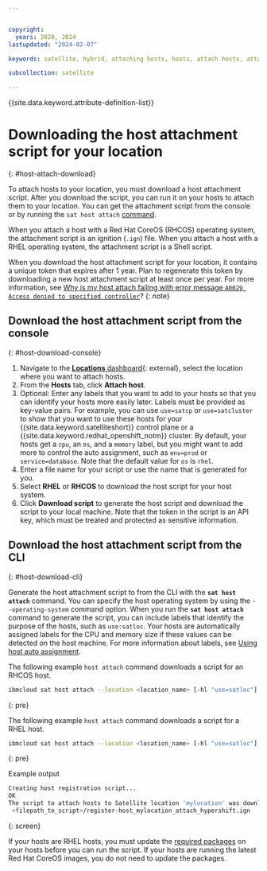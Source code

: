 ```yaml
---


copyright:
  years: 2020, 2024
lastupdated: "2024-02-07"

keywords: satellite, hybrid, attaching hosts, hosts, attach hosts, attach hosts to location

subcollection: satellite

---
```


{{site.data.keyword.attribute-definition-list}}

# Downloading the host attachment script for your location
{: #host-attach-download}

To attach hosts to your location, you must download a host attachment script. After you download the script, you can run it on your hosts to attach them to your location. You can get the attachment script from the console or by running the `sat host attach` [command](/docs/satellite?topic=satellite-satellite-cli-reference#host-attach-cli). 

When you attach a host with a Red Hat CoreOS (RHCOS) operating system, the attachment script is an ignition (`.ign`) file. When you attach a host with a RHEL operating system, the attachment script is a Shell script. 

When you download the host attachment script for your location, it contains a unique token that expires after 1 year. Plan to regenerate this token by downloading a new host attachment script at least once per year. For more information, see [Why is my host attach failing with error message `A0029 Access denied to specified controller`](/docs/satellite?topic=satellite-ts-host-expired-token)?
{: note}

## Download the host attachment script from the console
{: #host-download-console}

1. Navigate to the [**Locations** dashboard](https://cloud.ibm.com/satellite/locations){: external}, select the location where you want to attach hosts.  
2. From the **Hosts** tab, click **Attach host**.
3. Optional: Enter any labels that you want to add to your hosts so that you can identify your hosts more easily later. Labels must be provided as key-value pairs. For example, you can use `use=satcp` or `use=satcluster` to show that you want to use these hosts for your {{site.data.keyword.satelliteshort}} control plane or a {{site.data.keyword.redhat_openshift_notm}} cluster. By default, your hosts get a `cpu`, an `os`, and a `memory` label, but you might want to add more to control the auto assignment, such as `env=prod` or `service=database`. Note that the default value for `os` is `rhel`.
4. Enter a file name for your script or use the name that is generated for you.
5. Select **RHEL** or **RHCOS** to download the host script for your host system.
6. Click **Download script** to generate the host script and download the script to your local machine. Note that the token in the script is an API key, which must be treated and protected as sensitive information.

## Download the host attachment script from the CLI
{: #host-download-cli}


Generate the host attachment script to from the CLI with the **`sat host attach`** command. You can specify the host operating system by using the `--operating-system` command option. When you run the **`sat host attach`** command to generate the script, you can include labels that identify the purpose of the hosts, such as `use:satloc`. Your hosts are automatically assigned labels for the CPU and memory size if these values can be detected on the host machine. For more information about labels, see [Using host auto assignment](/docs/satellite?topic=satellite-host-autoassign-ov).

The following example `host attach` command downloads a script for an RHCOS host.
            
```sh
ibmcloud sat host attach --location <location_name> [-hl "use=satloc"] --operating-system RHCOS
```
{: pre}

The following example `host attach` command downloads a script for a RHEL host.

```sh
ibmcloud sat host attach --location <location_name> [-hl "use=satloc"] --operating-system RHEL
```
{: pre}
            
Example output
```sh
Creating host registration script...
OK
The script to attach hosts to Satellite location 'mylocation' was downloaded to the following location:
 <filepath_to_script>/register-host_mylocation_attach_hypershift.ign
```
{: screen}
     

If your hosts are RHEL hosts, you must update the [required packages](/docs/satellite?topic=satellite-host-reqs) on your hosts before you can run the script. If your hosts are running the latest Red Hat CoreOS images, you do not need to update the packages.


